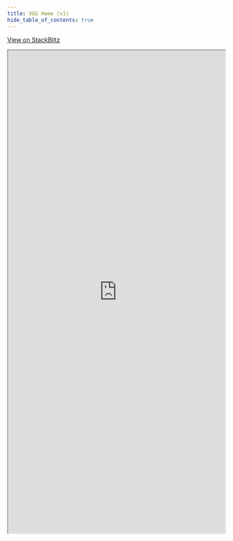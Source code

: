 ```yaml
---
title: VGG Home (v1)
hide_table_of_contents: true
---
```


[View on StackBlitz](https://stackblitz.com/edit/vue-ssmfgq?embed=1&file=src%2FApp.vue)

<iframe src="https://stackblitz.com/edit/vue-ssmfgq?embed=1&file=src%2FApp.vue"
  width='100%'
  height='1120px'
  title="vgg-vue-component-demo"
  allow="accelerometer; ambient-light-sensor; camera; encrypted-media; geolocation; gyroscope; hid; microphone; midi; payment; usb; vr; xr-spatial-tracking"
></iframe>
